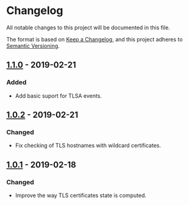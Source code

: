 # Changelog
All notable changes to this project will be documented in this file.

The format is based on [Keep a Changelog](https://keepachangelog.com/en/1.0.0/),
and this project adheres to [Semantic Versioning](https://semver.org/spec/v2.0.0.html).

## [1.1.0] - 2019-02-21
### Added
- Add basic suport for TLSA events.

## [1.0.2] - 2019-02-21

### Changed
- Fix checking of TLS hostnames with wildcard certificates.

## [1.0.1] - 2019-02-18

### Changed
- Improve the way TLS certificates state is computed.

[Unreleased]: https://github.com/smortex/internet_security_event/compare/v1.1.0...HEAD
[1.1.0]: https://github.com/smortex/internet_security_event/compare/v1.0.2...v1.1.0
[1.0.2]: https://github.com/smortex/internet_security_event/compare/v1.0.1...v1.0.2
[1.0.1]: https://github.com/smortex/internet_security_event/compare/v1.0.0...v1.0.1
